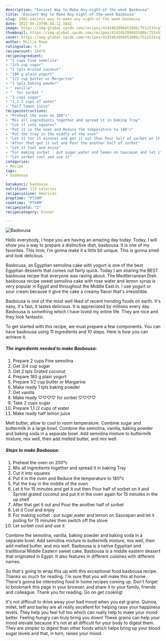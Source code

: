 ```yaml
---
description: "Easiest Way to Make Any-night-of-the-week Basbousa"
title: "Easiest Way to Make Any-night-of-the-week Basbousa"
slug: 2902-easiest-way-to-make-any-night-of-the-week-basbousa
date: 2022-05-23T06:44:12.584Z
image: https://img-global.cpcdn.com/recipes/41424b2098453d0b/751x532cq70/basbousa-recipe-main-photo.jpg
thumbnail: https://img-global.cpcdn.com/recipes/41424b2098453d0b/751x532cq70/basbousa-recipe-main-photo.jpg
cover: https://img-global.cpcdn.com/recipes/41424b2098453d0b/751x532cq70/basbousa-recipe-main-photo.jpg
author: Millie Rowe
ratingvalue: 4.7
reviewcount: 16475
recipeingredient:
- "2 cups Fine semolina"
- "3/4 cup sugar"
- "2 tpls Grated coconut"
- "180 g plain yogurt"
- "1/2 cup butter or Margarine"
- "1 tpls baking powder"
- " vanilla"
- "  for sorbet "
- "2 cups sugar"
- "1,1 2 cups of water"
- "half lemon juice"
recipeinstructions:
- "Preheat the oven on 200°c"
- "Mix all ingredients together and spread it in baking Tray"
- "Cut it into squares"
- "Put it in the oven and Reduce the temperature to 180°c"
- "Put the tray in the middle of the oven"
- "Let it for 15 minutes and get it out then Pour half of sorbet on it and Sprinkl grated coconut and put it in the oven again for 15 minutes in the up shelf"
- "After that get it out and Pour the another half of sorbet"
- "Let it Cool and enjoy"
- "For making sorbet : put sugar,water and lemon on Saucepan and let it poiling for 15 minutes then switch off the stove"
- "Let sorbet cool and use it"
categories:
- Recipe
tags:
- basbousa

katakunci: basbousa 
nutrition: 113 calories
recipecuisine: American
preptime: "PT38M"
cooktime: "PT48M"
recipeyield: "2"
recipecategory: Dinner

---
```



![Basbousa](https://img-global.cpcdn.com/recipes/41424b2098453d0b/751x532cq70/basbousa-recipe-main-photo.jpg)

Hello everybody, I hope you are having an amazing day today. Today, I will show you a way to prepare a distinctive dish, basbousa. It is one of my favorites. This time, I'm gonna make it a little bit unique. This is gonna smell and look delicious.

Basbousa, an Egyptian semolina cake with yogurt is one of the best Egyptian desserts that comes out fairly quick. Today I am sharing the BEST basbousa recipe that everyone was raving about. The Mediterranean Dish. basbousa recipe sweet semolina cake with rose water and lemon syrup is very popular in Egypt and throughout the Middle East.in. I use yogurt or sour cream because it give the cake a creamy flavor that&#39;s irresistible.

Basbousa is one of the most well liked of recent trending foods on earth. It's easy, it's fast, it tastes delicious. It is appreciated by millions every day. Basbousa is something which I have loved my entire life. They are nice and they look fantastic.


To get started with this recipe, we must prepare a few components. You can have basbousa using 11 ingredients and 10 steps. Here is how you can achieve it.

<!--inarticleads1-->

##### The ingredients needed to make Basbousa:

1. Prepare 2 cups Fine semolina
1. Get 3/4 cup sugar
1. Get 2 tpls Grated coconut
1. Prepare 180 g plain yogurt
1. Prepare 1/2 cup butter or Margarine
1. Make ready 1 tpls baking powder
1. Get  vanilla
1. Make ready  ♡♡♡♡ for sorbet ♡♡♡♡
1. Take 2 cups sugar
1. Prepare 1,1 /2 cups of water
1. Make ready half lemon juice


Melt butter, allow to cool to room temperature. Combine sugar and buttermilk in a large bowl. Combine the semolina, vanilla, baking powder and baking soda in a separate bowl. Add semolina mixture to buttermilk mixture, mix well, then add melted butter, and mix well. 

<!--inarticleads2-->

##### Steps to make Basbousa:

1. Preheat the oven on 200°c
1. Mix all ingredients together and spread it in baking Tray
1. Cut it into squares
1. Put it in the oven and Reduce the temperature to 180°c
1. Put the tray in the middle of the oven
1. Let it for 15 minutes and get it out then Pour half of sorbet on it and Sprinkl grated coconut and put it in the oven again for 15 minutes in the up shelf
1. After that get it out and Pour the another half of sorbet
1. Let it Cool and enjoy
1. For making sorbet : put sugar,water and lemon on Saucepan and let it poiling for 15 minutes then switch off the stove
1. Let sorbet cool and use it


Combine the semolina, vanilla, baking powder and baking soda in a separate bowl. Add semolina mixture to buttermilk mixture, mix well, then add melted butter, and mix well. Basbousa is a native Egyptian and traditional Middle Eastern sweet cake. Basbousa is a middle eastern dessert that originated in Egypt. It also features in different cuisines with different names. 

So that's going to wrap this up with this exceptional food basbousa recipe. Thanks so much for reading. I'm sure that you will make this at home. There's gonna be interesting food in home recipes coming up. Don't forget to bookmark this page in your browser, and share it to your family, friends and colleague. Thank you for reading. Go on get cooking!

It's not difficult to drive away your bad mood when you eat grains. Quinoa, millet, teff and barley are all really excellent for helping raise your happiness levels. They help you feel full too which can really help to make your mood better. Feeling hungry can truly bring you down! These grains can help your mood elevate because it's not at all difficult for your body to digest them. They are simpler to digest than other foods which helps bring up your blood sugar levels and that, in turn, raises your mood.
